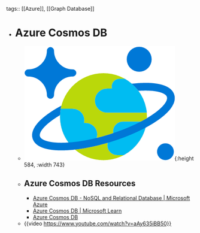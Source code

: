 tags:: [[Azure]], [[Graph Database]]

- # Azure Cosmos DB
	- ![azure_cosmosdb.png](../assets/azure_cosmosdb_1703995377565_0.png){:height 584, :width 743}
	- ## Azure Cosmos DB Resources
		- [Azure Cosmos DB - NoSQL and Relational Database | Microsoft Azure](https://azure.microsoft.com/en-us/products/cosmos-db)
		- [Azure Cosmos DB | Microsoft Learn](https://learn.microsoft.com/en-us/azure/cosmos-db/)
		- [Azure Cosmos DB](https://cosmos.azure.com/)
	- {{video https://www.youtube.com/watch?v=aAy635iBB50}}